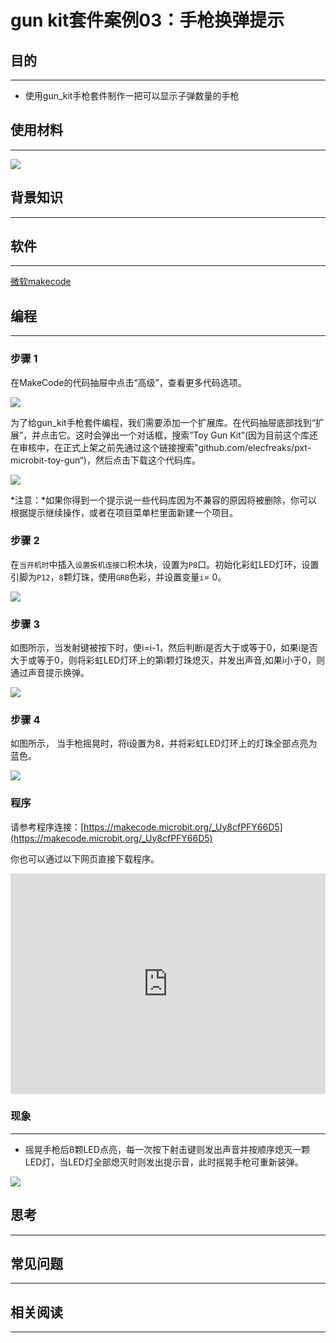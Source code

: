 # gun kit套件案例03：手枪换弹提示

## 目的
---

- 使用gun_kit手枪套件制作一把可以显示子弹数量的手枪

## 使用材料
---

![](https://raw.githubusercontent.com/elecfreaks/learn-cn/master/microbitKit/gun_kit/images/gun_kit_case_03_01.png)

## 背景知识
---


## 软件
---

[微软makecode](https://makecode.microbit.org/#)

## 编程
---

### 步骤 1
在MakeCode的代码抽屉中点击“高级”，查看更多代码选项。

![](https://raw.githubusercontent.com/elecfreaks/learn-cn/master/microbitKit/gun_kit/images/gun_kit_case_01_02.png)

为了给gun_kit手枪套件编程，我们需要添加一个扩展库。在代码抽屉底部找到“扩展”，并点击它。这时会弹出一个对话框，搜索”Toy Gun Kit”(因为目前这个库还在审核中，在正式上架之前先通过这个链接搜索"github.com/elecfreaks/pxt-microbit-toy-gun“)，然后点击下载这个代码库。

![](https://raw.githubusercontent.com/elecfreaks/learn-cn/master/microbitKit/gun_kit/images/gun_kit_case_01_03.png)

*注意：*如果你得到一个提示说一些代码库因为不兼容的原因将被删除，你可以根据提示继续操作，或者在项目菜单栏里面新建一个项目。
### 步骤 2

在`当开机时`中插入`设置扳机连接口`积木块，设置为`P8`口。初始化彩虹LED灯环，设置引脚为`P12`，`8`颗灯珠，使用`GRB`色彩，并设置变量`i`= 0。

![](https://raw.githubusercontent.com/elecfreaks/learn-cn/master/microbitKit/gun_kit/images/gun_kit_case_03_04.png)

### 步骤 3

如图所示，当发射键被按下时，使i=i-1，然后判断i是否大于或等于0，如果i是否大于或等于0，则将彩虹LED灯环上的第i颗灯珠熄灭，并发出声音,如果i小于0，则通过声音提示换弹。



![](https://raw.githubusercontent.com/elecfreaks/learn-cn/master/microbitKit/gun_kit/images/gun_kit_case_03_05.png)

### 步骤 4

如图所示，
当手枪摇晃时，将i设置为8，并将彩虹LED灯环上的灯珠全部点亮为蓝色。



![](https://raw.githubusercontent.com/elecfreaks/learn-cn/master/microbitKit/gun_kit/images/gun_kit_case_03_06.png)

### 程序

请参考程序连接：[https://makecode.microbit.org/_Uy8cfPFY66D5](https://makecode.microbit.org/_Uy8cfPFY66D5)

你也可以通过以下网页直接下载程序。

<div style="position:relative;height:0;padding-bottom:70%;overflow:hidden;"><iframe style="position:absolute;top:0;left:0;width:100%;height:100%;" src="https://makecode.microbit.org/#pub:_Uy8cfPFY66D5]" frameborder="0" sandbox="allow-popups allow-forms allow-scripts allow-same-origin"></iframe></div>  

### 现象
---
- 摇晃手枪后8颗LED点亮，每一次按下射击键则发出声音并按顺序熄灭一颗LED灯，当LED灯全部熄灭时则发出提示音，此时摇晃手枪可重新装弹。


![](https://raw.githubusercontent.com/elecfreaks/learn-cn/master/microbitKit/gun_kit/images/gun_kit_case_03_07.gif)


## 思考
---

## 常见问题
---
## 相关阅读  
---
